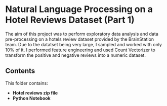 # Natural Language Processing on a Hotel Reviews Dataset (Part 1)
The aim of this project was to perform exploratory data analysis and data pre-processing on a hotels review dataset provided by the BrainStation team. Due to the datatset being very large, I sampled and worked with only 10% of it. I performed feature engineering and used Count Vectorizer to transform the positive and negative reviews into a numeric dataset.

## Contents

This folder contains:
- **Hotel reviews zip file**
- **Python Notebook**
